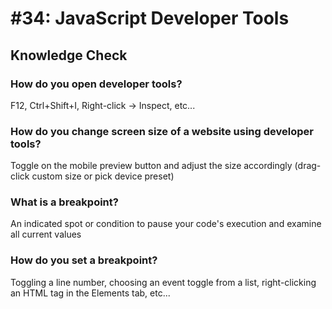 # #34: JavaScript Developer Tools

## Knowledge Check

### How do you open developer tools?

F12, Ctrl+Shift+I, Right-click -> Inspect, etc...

### How do you change screen size of a website using developer tools?

Toggle on the mobile preview button and adjust the size accordingly (drag-click custom size or pick device preset)

### What is a breakpoint?

An indicated spot or condition to pause your code's execution and examine all current values

### How do you set a breakpoint?

Toggling a line number, choosing an event toggle from a list, right-clicking an HTML tag in the Elements tab, etc...